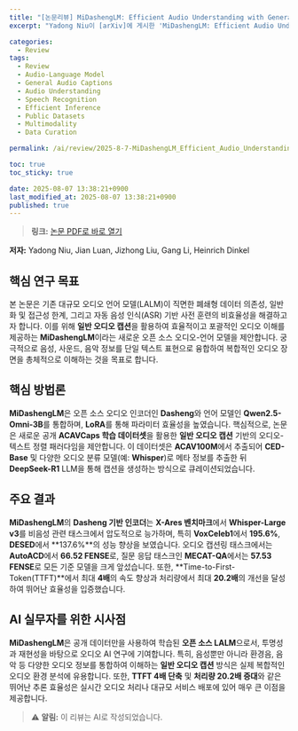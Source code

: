 ```yaml
---
title: "[논문리뷰] MiDashengLM: Efficient Audio Understanding with General Audio Captions"
excerpt: "Yadong Niu이 [arXiv]에 게시한 'MiDashengLM: Efficient Audio Understanding with General Audio Captions' 논문에 대한 자세한 리뷰입니다."

categories:
  - Review
tags:
  - Review
  - Audio-Language Model
  - General Audio Captions
  - Audio Understanding
  - Speech Recognition
  - Efficient Inference
  - Public Datasets
  - Multimodality
  - Data Curation

permalink: /ai/review/2025-8-7-MiDashengLM_Efficient_Audio_Understanding_with_General_Audio_Captions/

toc: true
toc_sticky: true

date: 2025-08-07 13:38:21+0900
last_modified_at: 2025-08-07 13:38:21+0900
published: true
---
```

> **링크:** [논문 PDF로 바로 열기](https://arxiv.org/abs/2508.03983)

**저자:** Yadong Niu, Jian Luan, Jizhong Liu, Gang Li, Heinrich Dinkel



## 핵심 연구 목표
본 논문은 기존 대규모 오디오 언어 모델(LALM)이 직면한 폐쇄형 데이터 의존성, 일반화 및 접근성 한계, 그리고 자동 음성 인식(ASR) 기반 사전 훈련의 비효율성을 해결하고자 합니다. 이를 위해 **일반 오디오 캡션**을 활용하여 효율적이고 포괄적인 오디오 이해를 제공하는 **MiDashengLM**이라는 새로운 오픈 소스 오디오-언어 모델을 제안합니다. 궁극적으로 음성, 사운드, 음악 정보를 단일 텍스트 표현으로 융합하여 복합적인 오디오 장면을 총체적으로 이해하는 것을 목표로 합니다.

## 핵심 방법론
**MiDashengLM**은 오픈 소스 오디오 인코더인 **Dasheng**와 언어 모델인 **Qwen2.5-Omni-3B**를 통합하며, **LoRA**를 통해 파라미터 효율성을 높였습니다. 핵심적으로, 논문은 새로운 공개 **ACAVCaps 학습 데이터셋**을 활용한 **일반 오디오 캡션** 기반의 오디오-텍스트 정렬 패러다임을 제안합니다. 이 데이터셋은 **ACAV100M**에서 추출되어 **CED-Base** 및 다양한 오디오 분류 모델(예: **Whisper**)로 메타 정보를 추출한 뒤 **DeepSeek-R1** LLM을 통해 캡션을 생성하는 방식으로 큐레이션되었습니다.

## 주요 결과
**MiDashengLM**의 **Dasheng 기반 인코더**는 **X-Ares 벤치마크**에서 **Whisper-Large v3**를 비음성 관련 태스크에서 압도적으로 능가하며, 특히 **VoxCeleb1**에서 **195.6%**, **DESED**에서 **137.6%**의 성능 향상을 보였습니다. 오디오 캡션링 태스크에서는 **AutoACD**에서 **66.52 FENSE**로, 질문 응답 태스크인 **MECAT-QA**에서는 **57.53 FENSE**로 모든 기준 모델을 크게 앞섰습니다. 또한, **Time-to-First-Token(TTFT)**에서 최대 **4배**의 속도 향상과 처리량에서 최대 **20.2배**의 개선을 달성하여 뛰어난 효율성을 입증했습니다.

## AI 실무자를 위한 시사점
**MiDashengLM**은 공개 데이터만을 사용하여 학습된 **오픈 소스 LALM**으로서, 투명성과 재현성을 바탕으로 오디오 AI 연구에 기여합니다. 특히, 음성뿐만 아니라 환경음, 음악 등 다양한 오디오 정보를 통합하여 이해하는 **일반 오디오 캡션** 방식은 실제 복합적인 오디오 환경 분석에 유용합니다. 또한, **TTFT 4배 단축** 및 **처리량 20.2배 증대**와 같은 뛰어난 추론 효율성은 실시간 오디오 처리나 대규모 서비스 배포에 있어 매우 큰 이점을 제공합니다.

> ⚠️ **알림:** 이 리뷰는 AI로 작성되었습니다.